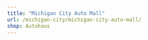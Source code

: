 ```yaml
---
title: "Michigan City Auto Mall"
url: /michigan-city/michigan-city-auto-mall/
shop: Autohaus
---
```

